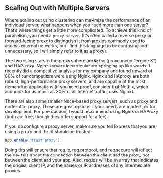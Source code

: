 ## Scaling Out with Multiple Servers

Where scaling out using clustering can maximize the performance of an individual server, what happens when you need more than one server? That’s where things get a little more complicated. To achieve this kind of parallelism, you need a `proxy server`. (It’s often called a reverse proxy or forward-facing proxy to distinguish it from proxies commonly used to access external networks, but I find this language to be confusing and unnecessary, so I will simply refer to it as a proxy).

The two rising stars in the proxy sphere are `Nginx` (pronounced “engine X”) and HAP‐ roxy. Nginx servers in particular are springing up like weeds: I recently did a competitive analysis for my company and found upward of 80% of our competitors were using Nginx. Nginx and HAproxy are both robust, high-performance proxy servers, and are capable of the most demanding applications (if you need proof, consider that Netflix, which accounts for as much as 30% of all Internet traffic, uses Nginx).

There are also some smaller Node-based proxy servers, such as proxy and node-http- proxy. These are great options if your needs are modest, or for development. For pro‐ duction, I would recommend using Nginx or HAProxy (both are free, though they offer support for a fee).

If you do configure a proxy server, make sure you tell Express that you are using a proxy and that it should be trusted:

```js
app.enable('trust proxy');
```

Doing this will ensure that req.ip, req.protocol, and req.secure will reflect the de‐ tails about the connection between the client and the proxy, not between the client and your app. Also, req.ips will be an array that indicates the original client IP, and the names or IP addresses of any intermediate proxies.
